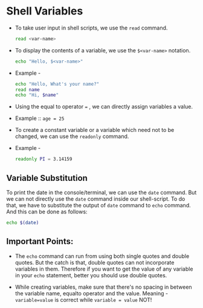 # Shell Variables
+ To take user input in shell scripts, we use the `read` command.
	```bash
	read <var-name>
	```
+ To display the contents of a variable, we use the `$<var-name>` notation.
	```bash
	echo "Hello, $<var-name>"
	```

+ Example - 
	```bash
	echo "Hello, What's your name?"
	read name
	echo "Hi, $name"
	```

+ Using the equal to operator `=` , we can directly assign variables a value.
+ Example :: `age = 25`

+ To create a constant variable or a variable which need not to be changed, we can use the `readonly` command.
+ Example -
	```bash
	readonly PI = 3.14159
	```

## Variable Substitution
To print the date in the console/terminal, we can use the `date` command. But we can not directly use the `date` command inside our shell-script. To do that, we have to substitute the output of `date` command to `echo` command. And this can be done as follows: 
```bash 
echo $(date)
``` 

## Important Points:
+ The `echo` command can run from using both single quotes and double quotes. But the catch is that, double quotes can not incorporate variables in them. Therefore if you want to get the value of any variable in your `echo` statement, better you should use double quotes.

+ While creating variables, make sure that there's no spacing in between the variable name, equalto operator and the value. Meaning - `variable=value` is correct while `variable = value` NOT!